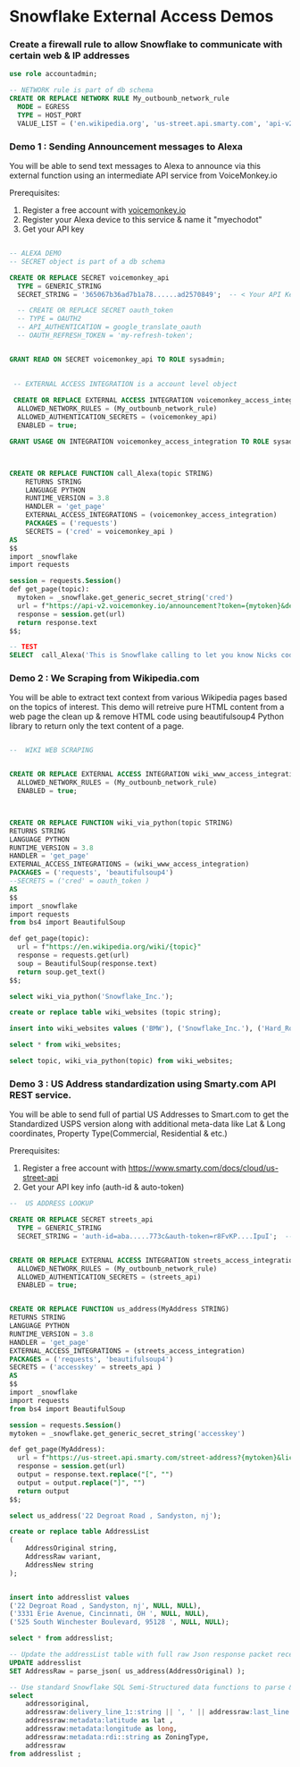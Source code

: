 # Snowflake External Access Demos


### Create a firewall rule to allow Snowflake to communicate with certain web & IP addresses

~~~ SQL
use role accountadmin;

-- NETWORK rule is part of db schema
CREATE OR REPLACE NETWORK RULE My_outbounb_network_rule
  MODE = EGRESS
  TYPE = HOST_PORT
  VALUE_LIST = ('en.wikipedia.org', 'us-street.api.smarty.com', 'api-v2.voicemonkey.io');
~~~





### Demo 1 : Sending Announcement messages to Alexa

You will be able to send text messages to Alexa to announce via this external function using an intermediate API service from VoiceMonkey.io

Prerequisites:
1. Register a free account with [voicemonkey.io](https://console.voicemonkey.io/)
2. Register your Alexa device to this service & name it "myechodot"
3. Get your API key

~~~ SQL

-- ALEXA DEMO
-- SECRET object is part of a db schema 

CREATE OR REPLACE SECRET voicemonkey_api
  TYPE = GENERIC_STRING
  SECRET_STRING = '365067b36ad7b1a78......ad2570849';  -- < Your API Key here >

  -- CREATE OR REPLACE SECRET oauth_token
  -- TYPE = OAUTH2
  -- API_AUTHENTICATION = google_translate_oauth
  -- OAUTH_REFRESH_TOKEN = 'my-refresh-token';


GRANT READ ON SECRET voicemonkey_api TO ROLE sysadmin;
  

 -- EXTERNAL ACCESS INTEGRATION is a account level object
 
 CREATE OR REPLACE EXTERNAL ACCESS INTEGRATION voicemonkey_access_integration
  ALLOWED_NETWORK_RULES = (My_outbounb_network_rule)
  ALLOWED_AUTHENTICATION_SECRETS = (voicemonkey_api)
  ENABLED = true;

GRANT USAGE ON INTEGRATION voicemonkey_access_integration TO ROLE sysadmin;



CREATE OR REPLACE FUNCTION call_Alexa(topic STRING)
    RETURNS STRING
    LANGUAGE PYTHON
    RUNTIME_VERSION = 3.8
    HANDLER = 'get_page'
    EXTERNAL_ACCESS_INTEGRATIONS = (voicemonkey_access_integration)
    PACKAGES = ('requests')
    SECRETS = ('cred' = voicemonkey_api )
AS
$$
import _snowflake
import requests

session = requests.Session()
def get_page(topic):
  mytoken = _snowflake.get_generic_secret_string('cred')
  url = f"https://api-v2.voicemonkey.io/announcement?token={mytoken}&device=myechodot&text={topic}"
  response = session.get(url)
  return response.text
$$;

-- TEST
SELECT  call_Alexa('This is Snowflake calling to let you know Nicks code works ') ;

~~~



### Demo 2 : We Scraping from Wikipedia.com

You will be able to extract text context from various Wikipedia pages based on the topics of interest. This demo will retreive pure HTML content from a web page the clean up & remove HTML code using beautifulsoup4 Python library to return only the text content of a page. 

~~~ SQL

--  WIKI WEB SCRAPING


CREATE OR REPLACE EXTERNAL ACCESS INTEGRATION wiki_www_access_integration
  ALLOWED_NETWORK_RULES = (My_outbounb_network_rule)
  ENABLED = true;



CREATE OR REPLACE FUNCTION wiki_via_python(topic STRING)
RETURNS STRING
LANGUAGE PYTHON
RUNTIME_VERSION = 3.8
HANDLER = 'get_page'
EXTERNAL_ACCESS_INTEGRATIONS = (wiki_www_access_integration)
PACKAGES = ('requests', 'beautifulsoup4')
--SECRETS = ('cred' = oauth_token )
AS
$$
import _snowflake
import requests
from bs4 import BeautifulSoup

def get_page(topic):
  url = f"https://en.wikipedia.org/wiki/{topic}"
  response = requests.get(url)
  soup = BeautifulSoup(response.text)
  return soup.get_text()
$$;

select wiki_via_python('Snowflake_Inc.');

create or replace table wiki_websites (topic string);

insert into wiki_websites values ('BMW'), ('Snowflake_Inc.'), ('Hard_Rock_Cafe');

select * from wiki_websites;

select topic, wiki_via_python(topic) from wiki_websites;
~~~


### Demo 3 : US Address standardization using Smarty.com API REST service.

You will be able to send full of partial US Addresses to Smart.com to get the Standardized USPS version along with additional meta-data like Lat & Long coordinates, Property Type(Commercial, Residential & etc.)

Prerequisites:
1. Register a free account with https://www.smarty.com/docs/cloud/us-street-api
2. Get your API key info (auth-id & auto-token)

~~~ SQL
--  US ADDRESS LOOKUP

CREATE OR REPLACE SECRET streets_api
  TYPE = GENERIC_STRING
  SECRET_STRING = 'auth-id=aba.....773c&auth-token=r8FvKP....IpuI';  --  <YOUR API KEY VALUES HERE>


CREATE OR REPLACE EXTERNAL ACCESS INTEGRATION streets_access_integration
  ALLOWED_NETWORK_RULES = (My_outbounb_network_rule)
  ALLOWED_AUTHENTICATION_SECRETS = (streets_api)
  ENABLED = true;


CREATE OR REPLACE FUNCTION us_address(MyAddress STRING)
RETURNS STRING
LANGUAGE PYTHON
RUNTIME_VERSION = 3.8
HANDLER = 'get_page'
EXTERNAL_ACCESS_INTEGRATIONS = (streets_access_integration)
PACKAGES = ('requests', 'beautifulsoup4')
SECRETS = ('accesskey' = streets_api )
AS
$$
import _snowflake
import requests
from bs4 import BeautifulSoup

session = requests.Session()
mytoken = _snowflake.get_generic_secret_string('accesskey')

def get_page(MyAddress):
  url = f"https://us-street.api.smarty.com/street-address?{mytoken}&license=us-core-cloud&street={MyAddress}"
  response = session.get(url)
  output = response.text.replace("[", "")
  output = output.replace("]", "")
  return output
$$;

select us_address('22 Degroat Road , Sandyston, nj');

create or replace table AddressList
(
    AddressOriginal string,
    AddressRaw variant,
    AddressNew string
);


insert into addresslist values 
('22 Degroat Road , Sandyston, nj', NULL, NULL),
('3331 Erie Avenue, Cincinnati, OH ', NULL, NULL),
('525 South Winchester Boulevard, 95128 ', NULL, NULL);

select * from addresslist;

-- Update the addressList table with full raw Json response packet received for each address.
UPDATE addresslist
SET AddressRaw = parse_json( us_address(AddressOriginal) );

-- Use standard Snowflake SQL Semi-Structured data functions to parse & split the json values in to individual columns.
select 
    addressoriginal,  
    addressraw:delivery_line_1::string || ', ' || addressraw:last_line::string as NewAddress, 
    addressraw:metadata:latitude as lat , 
    addressraw:metadata:longitude as long,
    addressraw:metadata:rdi::string as ZoningType,
    addressraw
from addresslist ;

~~~

